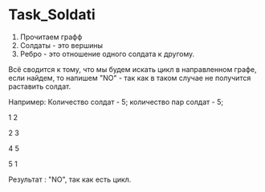 # Task_Soldati

1. Прочитаем графф
2. Cолдаты - это вершины
3. Ребро - это отношение одного солдата к другому.

Всё сводится к тому, что мы будем искать цикл в направленном графе, если найдем, то напишем "NO" - так как в таком случае не получится раставить солдат.

Например:
Количество солдат - 5; количество пар солдат - 5;

1 2 

2 3

4 5

5 1

Результат : "NO", так как есть цикл.
